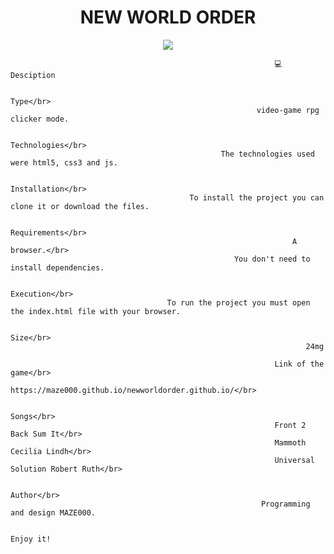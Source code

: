 
<h1 align="center">NEW WORLD ORDER</h1>


<p align="center">
<img src="https://user-images.githubusercontent.com/72741681/168800134-4284aa65-290c-4dab-a9d3-757773ddb405.gif">
</p>


                                                               💻 Desciption

                                                                    Type</br>
                                                           video-game rpg clicker mode.

                                                                  Technologies</br>
                                                   The technologies used were html5, css3 and js.

                                                                  Installation</br>
                                            To install the project you can clone it or download the files.

                                                                  Requirements</br>
                                                                   A browser.</br>
                                                      You don't need to install dependencies.

                                                                   Execution</br>
                                       To run the project you must open the index.html file with your browser.

                                                                      Size</br>
                                                                      24mg

                                                               Link of the game</br>
                                               https://maze000.github.io/newworldorder.github.io/</br>

                                                                     Songs</br>
                                                               Front 2 Back Sum It</br>
                                                               Mammoth Cecilia Lindh</br>
                                                               Universal Solution Robert Ruth</br>

                                                                     Author</br>
                                                            Programming and design MAZE000.

                                                                      Enjoy it!

  



